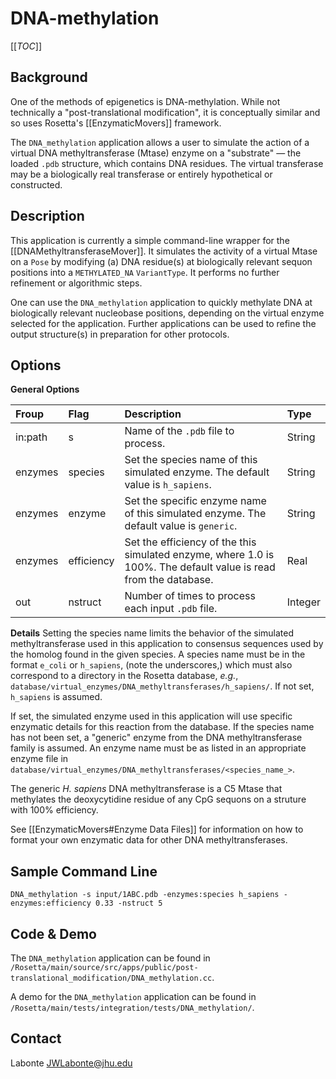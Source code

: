 # DNA-methylation

[[_TOC_]]

## Background
One of the methods of epigenetics is DNA-methylation. While not technically a "post-translational modification", it is conceptually similar and so uses Rosetta's [[EnzymaticMovers]] framework.

The `DNA_methylation` application allows a user to simulate the action of a virtual DNA methyltransferase (Mtase) enzyme on a "substrate" — the loaded `.pdb` structure, which contains DNA residues. The virtual transferase may be a biologically real transferase or entirely hypothetical or constructed.

## Description
This application is currently a simple command-line wrapper for the [[DNAMethyltransferaseMover]]. It simulates the activity of a virtual Mtase on a `Pose` by modifying (a) DNA residue(s) at biologically relevant sequon positions into a `METHYLATED_NA` `VariantType`. It performs no further refinement or algorithmic steps.

One can use the `DNA_methylation` application to quickly methylate DNA at biologically relevant nucleobase positions, depending on the virtual enzyme selected for the application. Further applications can be used to refine the output structure(s) in preparation for other protocols.

## Options
**General Options**

|**Froup**|**Flag**|**Description**|**Type**|
|:-------|:-------|:--------------|:-------|
|in:path|s|Name of the `.pdb` file to process.|String|
|enzymes|species|Set the species name of this simulated enzyme. The default value is `h_sapiens`.|String|
|enzymes|enzyme|Set the specific enzyme name of this simulated enzyme. The default value is `generic`.|String|
|enzymes|efficiency|Set the efficiency of the this simulated enzyme, where 1.0 is 100%. The default value is read from the database.|Real|
|out|nstruct|Number of times to process each input `.pdb` file.|Integer|

**Details**
Setting the species name limits the behavior of the simulated methyltransferase used in this application to consensus sequences used by the homolog found in the given species. A species name must be in the format `e_coli` or `h_sapiens`, (note the underscores,) which must also correspond to a directory in the Rosetta database, _e.g._, `database/virtual_enzymes/DNA_methyltransferases/h_sapiens/`. If not set, `h_sapiens` is assumed.

If set, the simulated enzyme used in this application will use specific enzymatic details for this reaction from the database. If the species name has not been set, a "generic" enzyme from the DNA methyltransferase family is assumed. An enzyme name must be as listed in an appropriate enzyme file in `database/virtual_enzymes/DNA_methyltransferases/<species_name_>`.

The generic _H. sapiens_ DNA methyltransferase is a C5 Mtase that methylates the deoxycytidine residue of any CpG sequons on a struture with 100% efficiency.

See [[EnzymaticMovers#Enzyme Data Files]] for information on how to format your own enzymatic data for other DNA methyltransferases.

## Sample Command Line
`DNA_methylation -s input/1ABC.pdb -enzymes:species h_sapiens -enzymes:efficiency 0.33 -nstruct 5`

## Code & Demo
The `DNA_methylation` application can be found in `/Rosetta/main/source/src/apps/public/post-translational_modification/DNA_methylation.cc`.

A demo for the `DNA_methylation` application can be found in `/Rosetta/main/tests/integration/tests/DNA_methylation/`.

## Contact
Labonte <JWLabonte@jhu.edu>
